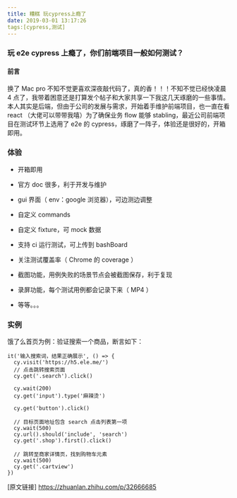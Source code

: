 ```yaml
---
title: 糟糕 玩cypress上瘾了
date: 2019-03-01 13:17:26
tags:[cypress,测试]
---
```


### 玩 e2e cypress 上瘾了，你们前端项目一般如何测试？

#### 前言

换了 Mac pro 不知不觉更喜欢深夜敲代码了，真的香！！！不知不觉已经快凌晨 4 点了，我带着困意还是打算发个帖子和大家共享一下我这几天琢磨的一些事情。本人其实是后端，但由于公司的发展与需求，开始着手维护前端项目，也一直在看 react （大佬可以带带我嘻）为了确保业务 flow 能够 stabling，最近公司前端项目在测试环节上选用了 e2e 的 cypress，琢磨了一阵子，体验还是很好的，开箱即用。

### 体验

- 开箱即用

- 官方 doc 很多，利于开发与维护

- gui 界面（ env：google 浏览器），可边测边调整

- 自定义 commands

- 自定义 fixture，可 mock 数据

- 支持 ci 运行测试，可上传到 bashBoard

- 关注测试覆盖率（ Chrome 的 coverage ）

- 截图功能，用例失败的场景节点会被截图保存，利于复现

- 录屏功能，每个测试用例都会记录下来（ MP4 ）

- 等等。。。  

  

### 实例

饿了么首页为例：验证搜索一个商品，断言如下：

```
it('输入搜索词，结果正确展示', () => {
  cy.visit('https://h5.ele.me/')
  // 点击跳转搜索页面
  cy.get('.search').click()

  cy.wait(200)
  cy.get('input').type('麻辣烫')

  cy.get('button').click()

  // 目标页面地址包含 search 点击列表第一项
  cy.wait(500)
  cy.url().should('include', 'search')
  cy.get('.shop').first().click()

  // 跳转至商家详情页，找到购物车元素
  cy.wait(500)
  cy.get('.cartview')
})
```

[原文链接]  <https://zhuanlan.zhihu.com/p/32666685>